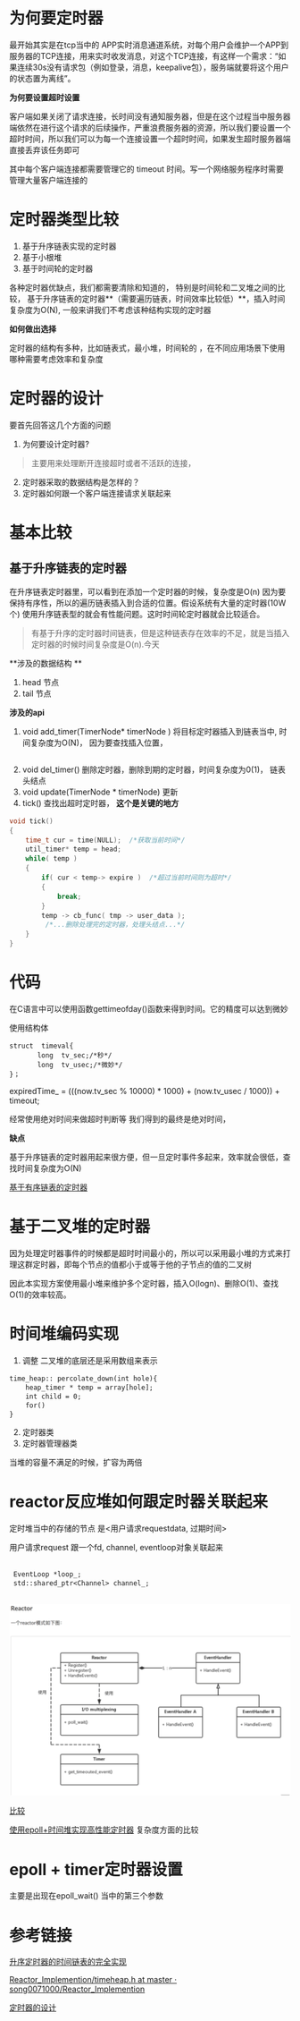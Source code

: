 # 为何要定时器
最开始其实是在tcp当中的
APP实时消息通道系统，对每个用户会维护一个APP到服务器的TCP连接，用来实时收发消息，对这个TCP连接，有这样一个需求：“如果连续30s没有请求包（例如登录，消息，keepalive包），服务端就要将这个用户的状态置为离线”。


**为何要设置超时设置**

客户端如果关闭了请求连接，长时间没有通知服务器，但是在这个过程当中服务器端依然在进行这个请求的后续操作，严重浪费服务器的资源，所以我们要设置一个超时时间，所以我们可以为每一个连接设置一个超时时间，如果发生超时服务器端直接丢弃该任务即可

其中每个客户端连接都需要管理它的 timeout 时间。写一个网络服务程序时需要管理大量客户端连接的

# 定时器类型比较

1. 基于升序链表实现的定时器  
2. 基于小根堆 
3. 基于时间轮的定时器


各种定时器优缺点，我们都需要清除和知道的， 特别是时间轮和二叉堆之间的比较， 基于升序链表的定时器**（需要遍历链表，时间效率比较低）**，插入时间复杂度为O(N), 一般来讲我们不考虑该种结构实现的定时器

**如何做出选择**

定时器的结构有多种，比如链表式，最小堆，时间轮的 ，在不同应用场景下使用哪种需要考虑效率和复杂度

# 定时器的设计
要首先回答这几个方面的问题

1. 为何要设计定时器?
>主要用来处理断开连接超时或者不活跃的连接，


2. 定时器采取的数据结构是怎样的？
3. 定时器如何跟一个客户端连接请求关联起来


# 基本比较
## 基于升序链表的定时器

在升序链表定时器里，可以看到在添加一个定时器的时候，复杂度是O(n)
因为要保持有序性，所以的遍历链表插入到合适的位置。假设系统有大量的定时器(10W个)
使用升序链表型的就会有性能问题。这时时间轮定时器就会比较适合。

>有基于升序的定时器时间链表，但是这种链表存在效率的不足，就是当插入定时器的时候时间复杂度是O(n).今天

 **涉及的数据结构 **
 
1. head 节点
2. tail 节点

**涉及的api**

1.  void add_timer(TimerNode* timerNode )  将目标定时器插入到链表当中, 时间复杂度为O(N)， 因为要查找插入位置， 


```
```

2. void  del_timer() 删除定时器，删除到期的定时器，时间复杂度为0(1)， 链表头结点
3. void update(TimerNode * timerNode) 更新
4. tick() 查找出超时定时器， **这个是关键的地方**

```c
void tick()
{
    time_t cur = time(NULL);  /*获取当前时间*/
    util_timer* temp = head;
    while( temp )
    {
        if( cur < temp-> expire )  /*超过当前时间则为超时*/
        {
            break;
        }
        temp -> cb_func( tmp -> user_data );
         /*...删除处理完的定时器，处理头结点...*/
    }
}

```

# 代码
在C语言中可以使用函数gettimeofday()函数来得到时间。它的精度可以达到微妙

使用结构体


```
struct  timeval{
       long  tv_sec;/*秒*/
       long  tv_usec;/*微妙*/
}；
```

expiredTime_ = (((now.tv_sec % 10000) * 1000) + (now.tv_usec / 1000)) + timeout;

经常使用绝对时间来做超时判断等 我们得到的最终是绝对时间， 

**缺点**

基于升序链表的定时器用起来很方便，但一旦定时事件多起来，效率就会很低，查找时间复杂度为O(N)

[基于有序链表的定时器](https://blog.csdn.net/ythunder/article/details/52048035)

# 基于二叉堆的定时器

因为处理定时器事件的时候都是超时时间最小的，所以可以采用最小堆的方式来打理这群定时器，即每个节点的值都小于或等于他的子节点的值的二叉树

因此本实现方案使用最小堆来维护多个定时器，插入O(logn)、删除O(1)、查找O(1)的效率较高。


# 时间堆编码实现
1.  调整
二叉堆的底层还是采用数组来表示

```
time_heap:: percolate_down(int hole){
	heap_timer * temp = array[hole];
	int child = 0;
	for()
}
```

2. 定时器类
3. 定时器管理器类

当堆的容量不满足的时候，扩容为两倍

# reactor反应堆如何跟定时器关联起来

定时堆当中的存储的节点 是<用户请求requestdata, 过期时间>

用户请求request 跟一个fd, channel, eventloop对象关联起来

```

 EventLoop *loop_;
 std::shared_ptr<Channel> channel_;
 
 ```


![reac](https://github.com/wabc1994/WS/blob/master/rm.png)

[比较](http://oserror.com/distributed/implement-network-framework-using-C/#%E4%BB%8B%E7%BB%8D)

[使用epoll+时间堆实现高性能定时器](https://blog.csdn.net/gbjj123/article/details/25155501)
复杂度方面的比较

# epoll + timer定时器设置
主要是出现在epoll_wait() 当中的第三个参数


# 参考链接
[升序定时器的时间链表的完全实现](https://blog.csdn.net/HELPLEE601276804/article/details/36445053)

[Reactor_Implemention/timeheap.h at master · song0071000/Reactor_Implemention](https://github.com/song0071000/Reactor_Implemention/blob/master/timeheap.h)

[定时器的设计](http://oserror.com/distributed/network-framework-timers/#%E5%BC%95%E8%A8%80)